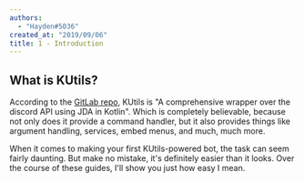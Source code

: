 ```yaml
---
authors:
  - "Hayden#5036"
created_at: "2019/09/06"
title: 1 - Introduction
---
```


## What is KUtils?

According to the [GitLab repo](https://gitlab.com/aberrantfox/kutils), KUtils is "A comprehensive wrapper over the discord API using JDA in Kotlin". Which is completely believable, because not only does it provide a command handler, but it also provides things like argument handling, services, embed menus, and much, much more.

When it comes to making your first KUtils-powered bot, the task can seem fairly daunting. But make no mistake, it's definitely easier than it looks. Over the course of these guides, I'll show you just how easy I mean.
